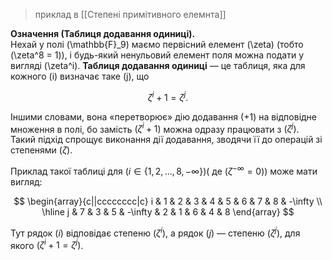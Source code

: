 > приклад в [[Степені примітивного елемнта]]

**Означення (Таблиця додавання одиниці).**  
Нехай у полі \(\mathbb{F}_9\) маємо первісний елемент \(\zeta\) (тобто \(\zeta^8 = 1\)), і будь-який ненульовий елемент поля можна подати у вигляді \(\zeta^i\). **Таблиця додавання одиниці** — це таблиця, яка для кожного \(i\) визначає таке \(j\), що


$$\zeta^i + 1 = \zeta^j.
$$

Іншими словами, вона «перетворює» дію додавання $(+1$) на відповідне множення в полі, бо замість $(\zeta^i + 1)$ можна одразу працювати з $(\zeta^j)$. Такий підхід спрощує виконання дії додавання, зводячи її до операцій зі степенями $(\zeta)$.

Приклад такої таблиці для $(i \in \{1,2,\dots,8,-\infty\}) (\text{ де } (\zeta^{-\infty} = 0))$ може мати вигляд:

$$
\begin{array}{c||cccccccc|c}
i & 1 & 2 & 3 & 4 & 5 & 6 & 7 & 8 & -\infty \\
\hline
j & 7 & 3 & 5 & -\infty & 2 & 1 & 6 & 4 & 8
\end{array}
$$

Тут рядок $(i)$ відповідає степеню $(\zeta^i)$, а рядок $(j)$ — степеню $(\zeta^j)$, для якого $(\zeta^i + 1 = \zeta^j)$.

